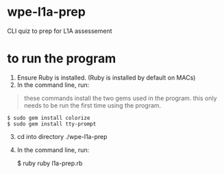 # wpe-l1a-prep
CLI quiz to prep for L1A assessement

# to run the program

1. Ensure Ruby is installed. (Ruby is installed by default on MACs)
2. In the command line, run: 

> these commands install the two gems used in the program. this only needs to be run the first time using the program.

    $ sudo gem install colorize
    $ sudo gem install tty-prompt

3. cd into directory ./wpe-l1a-prep
4. In the command line, run:

    $ ruby ruby l1a-prep.rb